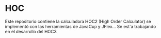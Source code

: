 # HOC
Este repositorio contiene la calculadora HOC2 (High Order Calculator) se implementó con las herramientas de JavaCup y JFlex... Se est'a trabajando en el desarrollo del HOC3 
